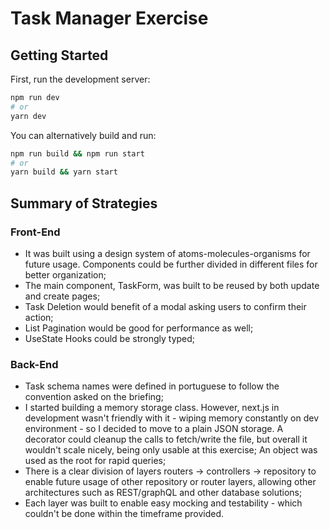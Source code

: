 # Task Manager Exercise

## Getting Started

First, run the development server:

```bash
npm run dev
# or
yarn dev
```

You can alternatively build and run:

```bash
npm run build && npm run start
# or
yarn build && yarn start
```

## Summary of Strategies

### Front-End

- It was built using a design system of atoms-molecules-organisms for future usage. Components could be further divided in different files for better organization;
- The main component, TaskForm, was built to be reused by both update and create pages;
- Task Deletion would benefit of a modal asking users to confirm their action;
- List Pagination would be good for performance as well;
- UseState Hooks could be strongly typed;

### Back-End

- Task schema names were defined in portuguese to follow the convention asked on the briefing;
- I started building a memory storage class. However, next.js in development
wasn't friendly with it - wiping memory constantly on dev environment - so I decided to move to a plain JSON storage. A decorator could cleanup the calls to fetch/write the file, but overall it wouldn't scale nicely, being only usable at this exercise; An object was used as the root for rapid queries;
- There is a clear division of layers routers -> controllers -> repository to enable future usage of other repository or router layers, allowing other architectures such as REST/graphQL and other database solutions;
- Each layer was built to enable easy mocking and testability - which couldn't be done within the timeframe provided.
